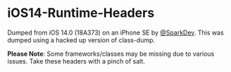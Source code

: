 # iOS14-Runtime-Headers

Dumped from iOS 14.0 (18A373) on an iPhone SE by [@SparkDev](https://twitter.com/SparkDev_).
This was dumped using a hacked up version of class-dump.

**Please Note**: Some frameworks/classes may be missing due to various issues. Take these headers with a pinch of salt.
